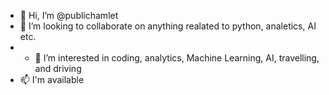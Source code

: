 - 👋 Hi, I’m @publichamlet
- 💞️ I’m looking to collaborate on anything realated to python, analetics, AI etc.
- - 👀 I’m interested in coding, analytics, Machine Learning, AI, travelling, and driving
- 📫 I'm available 

<!---
publichamlet/publichamlet is a ✨ special ✨ repository because its `README.md` (this file) appears on your GitHub profile.
You can click the Preview link to take a look at your changes.
--->
